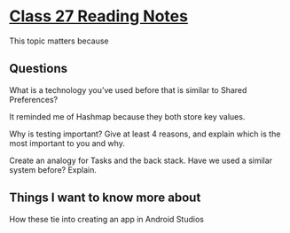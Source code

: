 # [Class 27 Reading Notes](https://github.com/snur206/reading-notes/blob/main/401/class27notes.md)

This topic matters because 

## Questions

What is a technology you’ve used before that is similar to Shared Preferences?

It reminded me of Hashmap because they both store key values.

Why is testing important? Give at least 4 reasons, and explain which is the most important to you and why.


Create an analogy for Tasks and the back stack. Have we used a similar system before? Explain.



## Things I want to know more about

How these tie into creating an app in Android Studios
